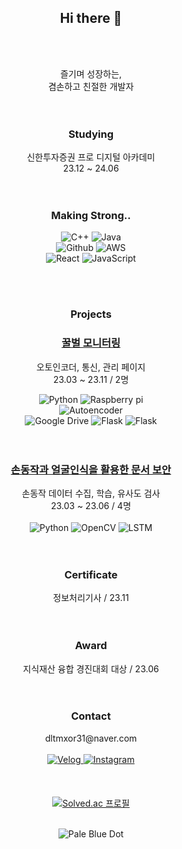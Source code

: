 <div align="center">
  <h2>Hi there 👋</h2><br><br>


  즐기며 성장하는,<br>
  겸손하고 친절한 개발자<br><br><br>


  <h3>Studying</h3>
  신한투자증권 프로 디지털 아카데미<br>
  23.12 ~ 24.06<br><br><br>

  
  <h3>Making Strong..</h3>
  <img src="https://img.shields.io/badge/C++-00599C?style=flat-square&logo=C%2B%2B&logoColor=white" alt="C++"/>
  <img src="https://img.shields.io/badge/Java-000000?style=flat-square&logo=intellijidea&logoColor=white" alt="Java"/><br>
  <img src="https://img.shields.io/badge/Github-181717?style=flat-square&logo=Github&logoColor=white" alt="Github"/>
  <img src="https://img.shields.io/badge/AWS-232F3E?style=flat-square&logo=amazonaws&logoColor=white" alt="AWS"/><br>
  <img src="https://img.shields.io/badge/React-61DAFB?style=flat-square&logo=react&logoColor=white" alt="React"/>
  <img src="https://img.shields.io/badge/Javascript-F7DF1E?style=flat-square&logo=Javascript&logoColor=white" alt="JavaScript"/><br><br>


  <br><h3>Projects</h3>
  <a href="https://github.com/seungtoctoc/MonitoringBee"><h3>꿀벌 모니터링</h3></a>
  오토인코더, 통신, 관리 페이지<br>
  23.03 ~ 23.11 / 2명<br>

  <img src="https://img.shields.io/badge/Python-3776AB?style=flat-square&logo=python&logoColor=white" alt="Python">
  <img src="https://img.shields.io/badge/Raspberry Pi-A22846?style=flat-square&logo=raspberrypi&logoColor=white" alt="Raspberry pi"><br>
  <img src="https://img.shields.io/badge/Autoencoder-FF6F00?style=flat-square&logo=Tensorflow&logoColor=white" alt="Autoencoder"/><br>
  <img src="https://img.shields.io/badge/Google Drive-4285F4?style=flat-square&logo=googledrive&logoColor=white" alt="Google Drive">
  <img src="https://img.shields.io/badge/Flask-000000?style=flat-square&logo=flask&logoColor=white" alt="Flask"/>
  <img src="https://img.shields.io/badge/Bootstrap-7952B3?style=flat-square&logo=bootstrap&logoColor=white" alt="Flask"/><br><br><br>
  

  <a href="https://github.com/seungtoctoc/HandMotionPassword"><h3>손동작과 얼굴인식을 활용한 문서 보안</h3></a>
  손동작 데이터 수집, 학습, 유사도 검사<br>
  23.03 ~ 23.06 / 4명<br><br>
  <img src="https://img.shields.io/badge/Python-3776AB?style=flat-square&logo=python&logoColor=white" alt="Python">
  <img src="https://img.shields.io/badge/MediaPipe-5C3EE8?style=flat-square&logo=OpenCV&logoColor=white" alt="OpenCV">
  <img src="https://img.shields.io/badge/LSTM-FF6F00?style=flat-square&logo=Tensorflow&logoColor=white" alt="LSTM"><br><br><br>


  <h3>Certificate</h3>
  정보처리기사 / 23.11<br><br><br>


  <h3>Award</h3>
  지식재산 융합 경진대회 대상 / 23.06<br><br><br>


  <h3>Contact</h3>
  dltmxor31@naver.com<br><br>
  <a href="https://velog.io/@seungtoctoc">
    <img src="https://img.shields.io/badge/Velog-20C997?style=flat-square&logo=Velog&logoColor=white" alt="Velog">
  </a>
  <a href="https://www.instagram.com/seungtoctoc">
    <img src="https://img.shields.io/badge/Instagram-E4405F?style=flat-square&logo=Instagram&logoColor=white" alt="Instagram">
  </a><br><br><br><br>


  <a href="https://solved.ac/dltmxor31">
  <img src="http://mazassumnida.wtf/api/v2/generate_badge?boj=dltmxor31" alt="Solved.ac 프로필"/></a>

  <br><img src="https://github.com/seungtoctoc/seungtoctoc/assets/102455571/77cdb21e-a19f-43df-8a80-ca68fb5642b1" alt="Pale Blue Dot"> 
</div>
